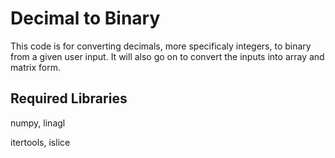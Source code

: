 # Decimal to Binary

This code is for converting decimals, more specificaly integers, to binary from a given user input. It will also go on to convert the inputs into array and matrix form.

## Required Libraries

numpy, linagl

itertools, islice
